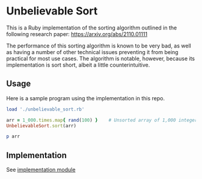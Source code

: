 # Unbelievable Sort

This is a Ruby implementation of the sorting algorithm outlined in the following
research paper: https://arxiv.org/abs/2110.01111

The performance of this sorting algorithm is known to be very bad, as well as
having a number of other technical issues preventing it from being practical for
most use cases. The algorithm is notable, however, because its implementation is
sort short, albeit a little counterintuitive.

## Usage

Here is a sample program using the implementation in this repo.

```ruby
load './unbelievable_sort.rb'

arr = 1_000.times.map{ rand(100) }    # Unsorted array of 1,000 integers
UnbelievableSort.sort(arr)

p arr
```

## Implementation

See [implementation module](https://github.com/jefflunt/unbelievable-sort/blob/main/unbelievable_sort.rb)
